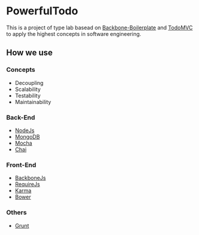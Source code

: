 # PowerfulTodo

This is a project of type lab basead on [Backbone-Boilerplate]("https://github.com/backbone-boilerplate/backbone-boilerplate") and [TodoMVC]("http://todomvc.com/") to apply the highest concepts in software engineering.

## How we use

### Concepts

* Decoupling
* Scalability
* Testability
* Maintainability

### Back-End

* [NodeJs]("http://nodejs.org/")
* [MongoDB]("http://www.mongodb.org/")
* [Mocha]("http://mochajs.org/")
* [Chai]("http://chaijs.com/")

### Front-End

* [BackboneJs]("http://backbonejs.org/")
* [RequireJs]("http://requirejs.org/")
* [Karma]("http://karma-runner.github.io/")
* [Bower]("http://bower.io/")

### Others

* [Grunt]("http://gruntjs.com/")
